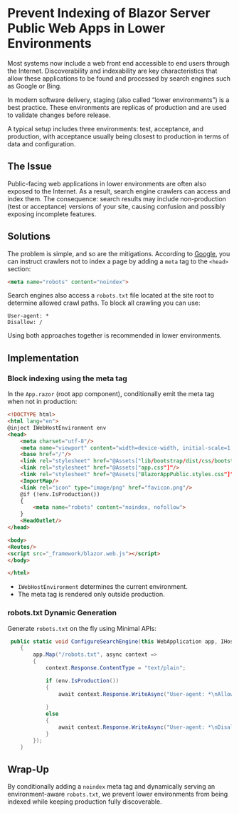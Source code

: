 # Prevent Indexing of Blazor Server Public Web Apps in Lower Environments
Most systems now include a web front end accessible to end users through the Internet. Discoverability and indexability are key characteristics that allow these applications to be found and processed by search engines such as Google or Bing.

In modern software delivery, staging (also called “lower environments”) is a best practice. These environments are replicas of production and are used to validate changes before release.

A typical setup includes three environments: test, acceptance, and production, with acceptance usually being closest to production in terms of data and configuration.

## The Issue
Public-facing web applications in lower environments are often also exposed to the Internet. As a result, search engine crawlers can access and index them. The consequence: search results may include non-production (test or acceptance) versions of your site, causing confusion and possibly exposing incomplete features.

## Solutions
The problem is simple, and so are the mitigations. According to [Google](https://developers.google.com/search/docs/crawling-indexing/robots/intro), you can instruct crawlers not to index a page by adding a `meta` tag to the `<head>` section:

```html
<meta name="robots" content="noindex">
```

Search engines also access a `robots.txt` file located at the site root to determine allowed crawl paths. To block all crawling you can use:

```
User-agent: *
Disallow: /
```

Using both approaches together is recommended in lower environments. 


## Implementation

### Block indexing using the meta tag
In the `App.razor` (root app component), conditionally emit the meta tag when not in production:

```html
<!DOCTYPE html>
<html lang="en">
@inject IWebHostEnvironment env
<head>
    <meta charset="utf-8"/>
    <meta name="viewport" content="width=device-width, initial-scale=1.0"/>
    <base href="/"/>
    <link rel="stylesheet" href="@Assets["lib/bootstrap/dist/css/bootstrap.min.css"]"/>
    <link rel="stylesheet" href="@Assets["app.css"]"/>
    <link rel="stylesheet" href="@Assets["BlazorAppPublic.styles.css"]"/>
    <ImportMap/>
    <link rel="icon" type="image/png" href="favicon.png"/>
    @if (!env.IsProduction())
    {
        <meta name="robots" content="noindex, nofollow">
    }
    <HeadOutlet/>
</head>

<body>
<Routes/>
<script src="_framework/blazor.web.js"></script>
</body>

</html>
```
- `IWebHostEnvironment` determines the current environment.
- The meta tag is rendered only outside production.

### robots.txt Dynamic Generation
Generate `robots.txt` on the fly using Minimal APIs:

```cs
 public static void ConfigureSearchEngine(this WebApplication app, IHostEnvironment env)
    {
        app.Map("/robots.txt", async context =>
        {
            context.Response.ContentType = "text/plain";

            if (env.IsProduction())
            {
                await context.Response.WriteAsync("User-agent: *\nAllow: /");
                
            }
            else
            {
                await context.Response.WriteAsync("User-agent: *\nDisallow: /");
            }
        });
    }
```

## Wrap-Up
By conditionally adding a `noindex` meta tag and dynamically serving an environment-aware `robots.txt`, we prevent lower environments from being indexed while keeping production fully discoverable.
